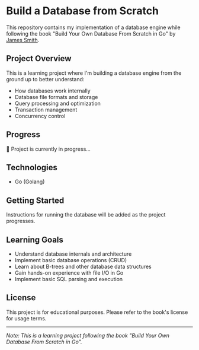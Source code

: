# Build a Database from Scratch

This repository contains my implementation of a database engine while following the book "Build Your Own Database From Scratch in Go" by [James Smith](https://build-your-own.org/database/).

## Project Overview

This is a learning project where I'm building a database engine from the ground up to better understand:
- How databases work internally
- Database file formats and storage
- Query processing and optimization
- Transaction management
- Concurrency control

## Progress

🚧 Project is currently in progress...

## Technologies

- Go (Golang)

## Getting Started

Instructions for running the database will be added as the project progresses.

## Learning Goals

- Understand database internals and architecture
- Implement basic database operations (CRUD)
- Learn about B-trees and other database data structures
- Gain hands-on experience with file I/O in Go
- Implement basic SQL parsing and execution

## License

This project is for educational purposes. Please refer to the book's license for usage terms.

---
*Note: This is a learning project following the book "Build Your Own Database From Scratch in Go".*
